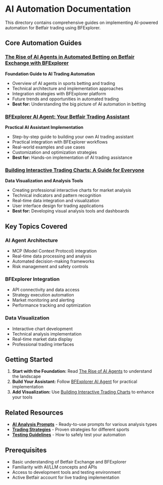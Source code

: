 # AI Automation Documentation

This directory contains comprehensive guides on implementing AI-powered automation for Betfair trading using BFExplorer.

## Core Automation Guides

### [The Rise of AI Agents in Automated Betting on Betfair Exchange with BFExplorer](TheRiseOfAIAgentsInAutomatedBetting.md)
**Foundation Guide to AI Trading Automation**
- Overview of AI agents in sports betting and trading
- Technical architecture and implementation approaches
- Integration strategies with BFExplorer platform
- Future trends and opportunities in automated trading
- **Best for:** Understanding the big picture of AI automation in betting

### [BFExplorer AI Agent: Your Betfair Trading Assistant](AIAgentYourBetfairTradingAssistant.md)
**Practical AI Assistant Implementation**
- Step-by-step guide to building your own AI trading assistant
- Practical integration with BFExplorer workflows
- Real-world examples and use cases
- Customization and optimization strategies
- **Best for:** Hands-on implementation of AI trading assistance

### [Building Interactive Trading Charts: A Guide for Everyone](BuildingInteractiveTradingCharts.md)
**Data Visualization and Analysis Tools**
- Creating professional interactive charts for market analysis
- Technical indicators and pattern recognition
- Real-time data integration and visualization
- User interface design for trading applications
- **Best for:** Developing visual analysis tools and dashboards

## Key Topics Covered

### AI Agent Architecture
- MCP (Model Context Protocol) integration
- Real-time data processing and analysis
- Automated decision-making frameworks
- Risk management and safety controls

### BFExplorer Integration
- API connectivity and data access
- Strategy execution automation
- Market monitoring and alerting
- Performance tracking and optimization

### Data Visualization
- Interactive chart development
- Technical analysis implementation
- Real-time market data display
- Professional trading interfaces

## Getting Started

1. **Start with the Foundation:** Read [The Rise of AI Agents](TheRiseOfAIAgentsInAutomatedBetting.md) to understand the landscape
2. **Build Your Assistant:** Follow [BFExplorer AI Agent](AIAgentYourBetfairTradingAssistant.md) for practical implementation
3. **Add Visualization:** Use [Building Interactive Trading Charts](BuildingInteractiveTradingCharts.md) to enhance your tools

## Related Resources

- **[AI Analysis Prompts](../Prompts/README.md)** - Ready-to-use prompts for various analysis types
- **[Trading Strategies](../Strategies/README.md)** - Proven strategies for different sports
- **[Testing Guidelines](../TestingStrategy.md)** - How to safely test your automation

## Prerequisites

- Basic understanding of Betfair Exchange and BFExplorer
- Familiarity with AI/LLM concepts and APIs
- Access to development tools and testing environment
- Active Betfair account for live trading implementation
